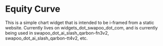 # Equity Curve

This is a simple chart widget that is intended to be i-framed from a static website. Currently lives on widgets_dot_swapoo_dot_com, and is currently being used in swapoo_dot_ai_slash_qarbon-fn3v2, swapoo_dot_ai_slash_qarbon-tt4v2, etc.
